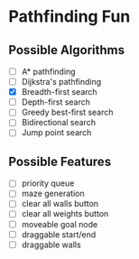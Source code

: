 # Pathfinding Fun

## Possible Algorithms

- [ ] A\* pathfinding
- [ ] Dijkstra's pathfinding
- [x] Breadth-first search
- [ ] Depth-first search
- [ ] Greedy best-first search
- [ ] Bidirectional search
- [ ] Jump point search

## Possible Features

- [ ] priority queue
- [ ] maze generation
- [ ] clear all walls button
- [ ] clear all weights button
- [ ] moveable goal node
- [ ] draggable start/end
- [ ] draggable walls
